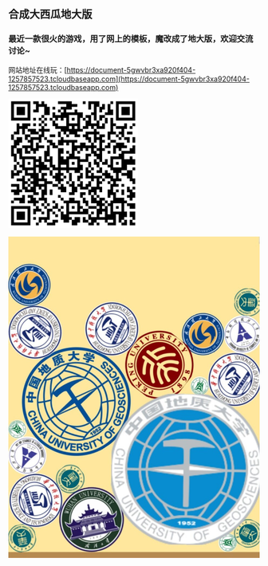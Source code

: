## 合成大西瓜地大版
### 最近一款很火的游戏，用了网上的模板，魔改成了地大版，欢迎交流讨论~

网站地址在线玩：[https://document-5gwvbr3xa920f404-1257857523.tcloudbaseapp.com](https://document-5gwvbr3xa920f404-1257857523.tcloudbaseapp.com)


![扫描二维码试玩](合成大西瓜（地大版）.png)

![](result.jpg)


